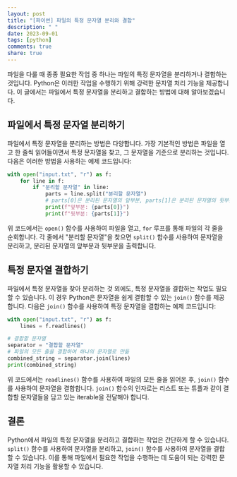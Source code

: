 ```yaml
---
layout: post
title: "[파이썬] 파일의 특정 문자열 분리와 결합"
description: " "
date: 2023-09-01
tags: [python]
comments: true
share: true
---
```


파일을 다룰 때 종종 필요한 작업 중 하나는 파일의 특정 문자열을 분리하거나 결합하는 것입니다. Python은 이러한 작업을 수행하기 위해 강력한 문자열 처리 기능을 제공합니다. 이 글에서는 파일에서 특정 문자열을 분리하고 결합하는 방법에 대해 알아보겠습니다.

## 파일에서 특정 문자열 분리하기

파일에서 특정 문자열을 분리하는 방법은 다양합니다. 가장 기본적인 방법은 파일을 열고 한 줄씩 읽어들이면서 특정 문자열을 찾고, 그 문자열을 기준으로 분리하는 것입니다. 다음은 이러한 방법을 사용하는 예제 코드입니다:

```python
with open("input.txt", "r") as f:
    for line in f:
        if "분리할 문자열" in line:
            parts = line.split("분리할 문자열")
            # parts[0]은 분리된 문자열의 앞부분, parts[1]은 분리된 문자열의 뒷부분
            print(f"앞부분: {parts[0]}")
            print(f"뒷부분: {parts[1]}")
```

위 코드에서는 `open()` 함수를 사용하여 파일을 열고, `for` 루프를 통해 파일의 각 줄을 순회합니다. 각 줄에서 "분리할 문자열"을 찾으면 `split()` 함수를 사용하여 문자열을 분리하고, 분리된 문자열의 앞부분과 뒷부분을 출력합니다.

## 특정 문자열 결합하기

파일에서 특정 문자열을 찾아 분리하는 것 외에도, 특정 문자열을 결합하는 작업도 필요할 수 있습니다. 이 경우 Python은 문자열을 쉽게 결합할 수 있는 `join()` 함수를 제공합니다. 다음은 `join()` 함수를 사용하여 특정 문자열을 결합하는 예제 코드입니다:

```python
with open("input.txt", "r") as f:
    lines = f.readlines()

# 결합할 문자열
separator = "결합할 문자열"
# 파일의 모든 줄을 결합하여 하나의 문자열로 만듦
combined_string = separator.join(lines)
print(combined_string)
```

위 코드에서는 `readlines()` 함수를 사용하여 파일의 모든 줄을 읽어온 후, `join()` 함수를 사용하여 문자열을 결합합니다. `join()` 함수의 인자로는 리스트 또는 튜플과 같이 결합할 문자열들을 담고 있는 iterable을 전달해야 합니다.

## 결론

Python에서 파일의 특정 문자열을 분리하고 결합하는 작업은 간단하게 할 수 있습니다. `split()` 함수를 사용하여 문자열을 분리하고, `join()` 함수를 사용하여 문자열을 결합할 수 있습니다. 이를 통해 파일에서 필요한 작업을 수행하는 데 도움이 되는 강력한 문자열 처리 기능을 활용할 수 있습니다.